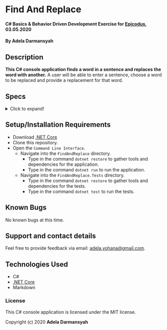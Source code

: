 # Find And Replace

#### C# Basics & Behavior Driven Development Exercise for [Epicodus](https://www.epicodus.com/), 03.05.2020

#### By **Adela Darmansyah**

## Description

**This C# console application finds a word in a sentence and replaces the word with another.** A user will be able to enter a sentence, choose a word to be replaced and provide a replacement for that word.

## Specs

<details>
  <summary>Click to expand!</summary>

| Spec | `Console` Input | `Console` Output |
| :-------------     | :------------- | :------------- |
| **Program Gathers and Stores User Input of Original Sentence** | Hello world | `Stored:` Hello world |
| **Program Gathers and Stores User Input of a Word to be Searched For Replacement** | world | `Stored:` world |
| **Program Gathers and Stores User Input of a Replacement World** | universe | `Stored:` universe |
| **Program Finds Word to be Replaced** | world | `Returns index of word found in sentence` |
| **Program Finds and Replaces Word** | Hello world, world, universe | Hello universe |
| **Program Finds and Replaces Word Mid-Sentence** | Good morning world, morning, night | Good night world |

</details>

## Setup/Installation Requirements

* Download [.NET Core](https://dotnet.microsoft.com/download/dotnet-core/)
* Clone this repository.
* Open the `Command Line Interface`.
  * Navigate into the `FindAndReplace` directory.
    * Type in the command `dotnet restore` to gather tools and dependencies for the application.
    * Type in the command `dotnet run` to run the application.
  * Navigate into the `FindAndReplace.Tests` directory.
    * Type in the command `dotnet restore` to gather tools and dependencies for the tests.
    * Type in the command `dotnet test` to run the tests. 

## Known Bugs

No known bugs at this time.

## Support and contact details

Feel free to provide feedback via email: adela.yohana@gmail.com.

## Technologies Used

* C#
* [.NET Core](https://dotnet.microsoft.com/download/dotnet-core/)
* Markdown

### License

This C# console application is licensed under the MIT license.

Copyright (c) 2020 **Adela Darmansyah**